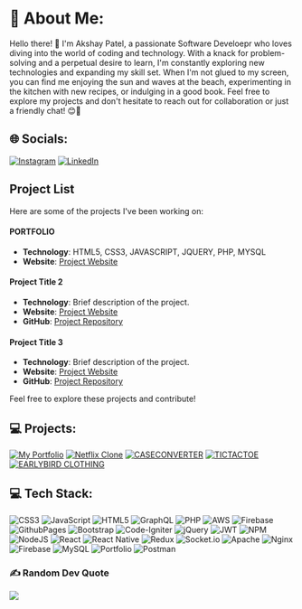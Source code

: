 # 💫 About Me:
Hello there! 👋 I'm Akshay Patel, a passionate Software Develoepr who loves diving into the world of coding and technology. With a knack for problem-solving and a perpetual desire to learn, I'm constantly exploring new technologies and expanding my skill set. When I'm not glued to my screen, you can find me enjoying the sun and waves at the beach, experimenting in the kitchen with new recipes, or indulging in a good book. Feel free to explore my projects and don't hesitate to reach out for collaboration or just a friendly chat! 😊🚀


## 🌐 Socials:
[![Instagram](https://img.shields.io/badge/Instagram-%23E4405F.svg?logo=Instagram&logoColor=white)](https://www.instagram.com/akshaypatel9244) [![LinkedIn](https://img.shields.io/badge/LinkedIn-%230077B5.svg?logo=linkedin&logoColor=white)](https://www.linkedin.com/in/akshaypatel20/) 

## Project List

Here are some of the projects I've been working on:

#### PORTFOLIO
- **Technology**: HTML5, CSS3, JAVASCRIPT, JQUERY, PHP, MYSQL
- **Website**: [Project Website](http://portfolio-akshaypatel20.free.nf/)

#### Project Title 2
- **Technology**: Brief description of the project.
- **Website**: [Project Website](https://www.example.com)
- **GitHub**: [Project Repository](https://github.com/yourusername/project2)

#### Project Title 3
- **Technology**: Brief description of the project.
- **Website**: [Project Website](https://www.example.com)
- **GitHub**: [Project Repository](https://github.com/yourusername/project3)

Feel free to explore these projects and contribute!

## 💻 Projects:
[![My Portfolio](https://img.shields.io/badge/Portfolio-%23000000.svg?style=for-the-badge&logo=firefox&logoColor=#FF7139)](http://portfolio-akshaypatel20.free.nf/)
[![Netflix Clone](https://img.shields.io/badge/NETFLIX-%23000000.svg?style=for-the-badge&logo=firefox&logoColor=#FF7139)](https://netflix-akshaypatel20.web.app/)
[![CASECONVERTER](https://img.shields.io/badge/CASECONVERTER-%23000000.svg?style=for-the-badge&logo=firefox&logoColor=#FF7139)](https://caseconverter-akshaypatel20.web.app/)
[![TICTACTOE](https://img.shields.io/badge/TICTACTOE-%23000000.svg?style=for-the-badge&logo=firefox&logoColor=#FF7139)](https://akshaypatel20.github.io/tic-tac-toe-game/)
[![EARLYBIRD CLOTHING](https://img.shields.io/badge/EARLYBIRDCLOTHING-%23000000.svg?style=for-the-badge&logo=firefox&logoColor=#FF7139)](http://earlybird-clothing-akshaypatel20.unaux.com/)

## 💻 Tech Stack:
![CSS3](https://img.shields.io/badge/css3-%231572B6.svg?style=for-the-badge&logo=css3&logoColor=white) ![JavaScript](https://img.shields.io/badge/javascript-%23323330.svg?style=for-the-badge&logo=javascript&logoColor=%23F7DF1E) ![HTML5](https://img.shields.io/badge/html5-%23E34F26.svg?style=for-the-badge&logo=html5&logoColor=white) ![GraphQL](https://img.shields.io/badge/-GraphQL-E10098?style=for-the-badge&logo=graphql&logoColor=white) ![PHP](https://img.shields.io/badge/php-%23777BB4.svg?style=for-the-badge&logo=php&logoColor=white) ![AWS](https://img.shields.io/badge/AWS-%23FF9900.svg?style=for-the-badge&logo=amazon-aws&logoColor=white) ![Firebase](https://img.shields.io/badge/firebase-%23039BE5.svg?style=for-the-badge&logo=firebase) ![GithubPages](https://img.shields.io/badge/github%20pages-121013?style=for-the-badge&logo=github&logoColor=white) ![Bootstrap](https://img.shields.io/badge/bootstrap-%238511FA.svg?style=for-the-badge&logo=bootstrap&logoColor=white) ![Code-Igniter](https://img.shields.io/badge/CodeIgniter-%23EF4223.svg?style=for-the-badge&logo=codeIgniter&logoColor=white) ![jQuery](https://img.shields.io/badge/jquery-%230769AD.svg?style=for-the-badge&logo=jquery&logoColor=white) ![JWT](https://img.shields.io/badge/JWT-black?style=for-the-badge&logo=JSON%20web%20tokens) ![NPM](https://img.shields.io/badge/NPM-%23CB3837.svg?style=for-the-badge&logo=npm&logoColor=white) ![NodeJS](https://img.shields.io/badge/node.js-6DA55F?style=for-the-badge&logo=node.js&logoColor=white) ![React](https://img.shields.io/badge/react-%2320232a.svg?style=for-the-badge&logo=react&logoColor=%2361DAFB) ![React Native](https://img.shields.io/badge/react_native-%2320232a.svg?style=for-the-badge&logo=react&logoColor=%2361DAFB) ![Redux](https://img.shields.io/badge/redux-%23593d88.svg?style=for-the-badge&logo=redux&logoColor=white) ![Socket.io](https://img.shields.io/badge/Socket.io-black?style=for-the-badge&logo=socket.io&badgeColor=010101) ![Apache](https://img.shields.io/badge/apache-%23D42029.svg?style=for-the-badge&logo=apache&logoColor=white) ![Nginx](https://img.shields.io/badge/nginx-%23009639.svg?style=for-the-badge&logo=nginx&logoColor=white) ![Firebase](https://img.shields.io/badge/Firebase-039BE5?style=for-the-badge&logo=Firebase&logoColor=white) ![MySQL](https://img.shields.io/badge/mysql-%2300000f.svg?style=for-the-badge&logo=mysql&logoColor=white) ![Portfolio](https://img.shields.io/badge/Portfolio-%23000000.svg?style=for-the-badge&logo=firefox&logoColor=#FF7139) ![Postman](https://img.shields.io/badge/Postman-FF6C37?style=for-the-badge&logo=postman&logoColor=white)

### ✍️ Random Dev Quote
![](https://quotes-github-readme.vercel.app/api?type=horizontal&theme=radical)


<!-- Proudly created with GPRM ( https://gprm.itsvg.in ) -->
